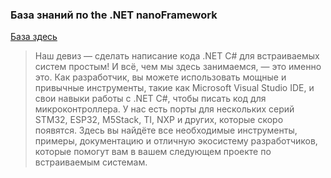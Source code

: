 ### База знаний по the .NET nanoFramework 
[База здесь](https://github.com/nanoframework)
> Наш девиз — сделать написание кода .NET C# для встраиваемых систем простым! И всё, чем мы здесь занимаемся, — это именно это.
Как разработчик, вы можете использовать мощные и привычные инструменты, такие как Microsoft Visual Studio IDE, и свои навыки работы с .NET C#, чтобы писать код для микроконтроллера. У нас есть порты для нескольких серий STM32, ESP32, M5Stack, TI, NXP и других, которые скоро появятся.
Здесь вы найдёте все необходимые инструменты, примеры, документацию и отличную экосистему разработчиков, которые помогут вам в вашем следующем проекте по встраиваемым системам.